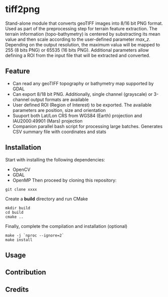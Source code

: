 # tiff2png
Stand-alone module that converts geoTIFF images into 8/16 bit PNG format. Used as part of the preprocessing step for terrain feature extraction. The terrain information (topo-bathymetry) is centered by substracting its mean value and then scale according to the user-defined parameter *max_z*. Depending on the output resolution, the maximum valua will be mapped to 255 (8 bits PNG) or 65535 (16 bits PNG). Additional parameters allow defining a ROI from the input file that will be extracted and converted.

## Feature
* Can read any geoTIFF topography or bathymetry map supported by GDAL
* Can export 8/18 bit PNG. Additionally, single channel (grayscale) or 3-channel output formats are available
* User defined ROI (Region of Interest) to be exported. The available parameters are position, size and orientation
* Suuport both Lat/Lon CRS from WGS84 (Earth) projection and IAU2000:49901 (Mars) projection
* Companion parallel bash script for processing large batches. Generates CSV summary file with coordinates and stats 
## Installation
Start with installing the following dependencies:
* OpenCV
* GDAL
* OpenMP
Then proceed by cloning this repository:

```
git clone xxxx
```

Create a __build__ directory and run CMake
```
mkdir build
cd build
cmake ..
```
Finally, complete the compilation and installation (optional)

```
make -j `nproc --ignore=2`
make install
```

## Usage

## Contribution

## Credits


